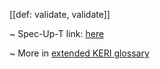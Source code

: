 [[def: validate, validate]]

~ Spec-Up-T link: <a href='https://weboftrust.github.io/WOT-terms/docs/glossary/validate'>here</a>

~ More in <a href="https://weboftrust.github.io/WOT-terms/docs/glossary/validate">extended KERI glossary</a>
